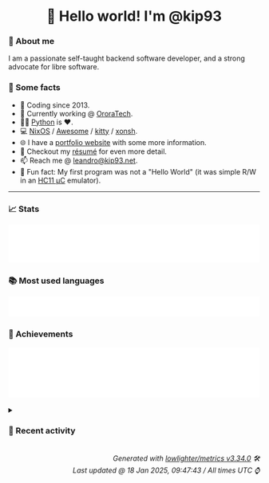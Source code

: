 <!-- README template, populated using this action:
     https://github.com/kip93/kip93/blob/main/.github/workflows/readme.yml. -->

<h1 align="center">👋 Hello world! I'm @kip93</h1> <!-- LOGIN => username -->

### 👤 About me

I am a passionate self-taught backend software developer, and a strong advocate for libre software.


### 💬 Some facts

* 📅 Coding since 2013.
* 💼 Currently working @ [OroraTech](https://ororatech.com/).
* 👨‍💻 [Python](https://github.com/search?q=user%3Akip93&l=python) is ❤️. <!-- LOGIN => username -->
* 💻 [NixOS](https://github.com/NixOS/) /
     [Awesome](https://github.com/awesomeWM/) /
     [kitty](https://github.com/kovidgoyal/kitty/) /
     [xonsh](https://github.com/xonsh/).
* 🌐 I have a [portfolio website](https://kip93.net/) with some more information.
* 📝 Checkout my [résumé](https://kip93.net/resume/) for even more detail.
* 📫 Reach me @ [leandro@kip93.net](mailto:leandro@kip93.net).
* 🎲 Fun fact: My first program was not a "Hello World" (it was simple R/W in an [HC11 µC](https://en.wikipedia.org/wiki/68HC11) emulator).


-----------------------------------------------------------------------------------------------------------------------


### 📈 Stats

![](./stats.svg)


### 📚 Most used languages <!-- by percentage, in decreasing order -->

![](./languages.svg)


### 🏅 Achievements

![](./achievements.svg)


<details> <!-- Last activity -->
<!-- Almost verbatim copy of https://github.com/lowlighter/metrics/blob/latest/source/templates/markdown/partials/activity.ejs, but restructured to be foldable. -->
<summary><h3>📰 Recent activity</h3></summary>

* 💬 Commented on [#10153 git-lfs support](https://github.com/NixOS/nix/issues/10153) from [NixOS/nix](https://github.com/NixOS/nix)
  * *On 13 Jan 2025, 17:11:15*
* 💬 Commented on [#10153 git-lfs support](https://github.com/NixOS/nix/pull/10153) from [NixOS/nix](https://github.com/NixOS/nix)
  * *On 10 Jan 2025, 18:25:10*
* 🔍 Reviewed [#10153 git-lfs support](https://github.com/NixOS/nix/pull/10153) in [NixOS/nix](https://github.com/NixOS/nix)
  * *On 10 Jan 2025, 18:25:11*
* 💬 Commented on [#10153 git-lfs support](https://github.com/NixOS/nix/pull/10153) from [NixOS/nix](https://github.com/NixOS/nix)
  * *On 10 Jan 2025, 18:24:08*
</details>


<h6 align="right"><em>
    Generated with <a href="https://github.com/lowlighter/metrics/tree/latest/">lowlighter/metrics v3.34.0</a> 🛠️<br> <!-- VERSION => MAJOR.minor.patch -->
    Last updated @ 18 Jan 2025, 09:47:43 / All times UTC ⌚ <!-- meta.generated => DD/MM/YYYY, hh:mm -->
</em></h6>
